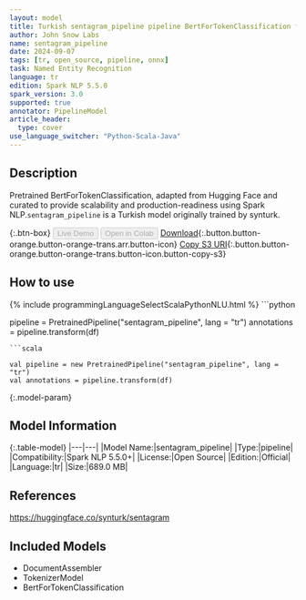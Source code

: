 ```yaml
---
layout: model
title: Turkish sentagram_pipeline pipeline BertForTokenClassification from synturk
author: John Snow Labs
name: sentagram_pipeline
date: 2024-09-07
tags: [tr, open_source, pipeline, onnx]
task: Named Entity Recognition
language: tr
edition: Spark NLP 5.5.0
spark_version: 3.0
supported: true
annotator: PipelineModel
article_header:
  type: cover
use_language_switcher: "Python-Scala-Java"
---
```


## Description

Pretrained BertForTokenClassification, adapted from Hugging Face and curated to provide scalability and production-readiness using Spark NLP.`sentagram_pipeline` is a Turkish model originally trained by synturk.

{:.btn-box}
<button class="button button-orange" disabled>Live Demo</button>
<button class="button button-orange" disabled>Open in Colab</button>
[Download](https://s3.amazonaws.com/auxdata.johnsnowlabs.com/public/models/sentagram_pipeline_tr_5.5.0_3.0_1725690942699.zip){:.button.button-orange.button-orange-trans.arr.button-icon}
[Copy S3 URI](s3://auxdata.johnsnowlabs.com/public/models/sentagram_pipeline_tr_5.5.0_3.0_1725690942699.zip){:.button.button-orange.button-orange-trans.button-icon.button-copy-s3}

## How to use



<div class="tabs-box" markdown="1">
{% include programmingLanguageSelectScalaPythonNLU.html %}
```python

pipeline = PretrainedPipeline("sentagram_pipeline", lang = "tr")
annotations =  pipeline.transform(df)   

```
```scala

val pipeline = new PretrainedPipeline("sentagram_pipeline", lang = "tr")
val annotations = pipeline.transform(df)

```
</div>

{:.model-param}
## Model Information

{:.table-model}
|---|---|
|Model Name:|sentagram_pipeline|
|Type:|pipeline|
|Compatibility:|Spark NLP 5.5.0+|
|License:|Open Source|
|Edition:|Official|
|Language:|tr|
|Size:|689.0 MB|

## References

https://huggingface.co/synturk/sentagram

## Included Models

- DocumentAssembler
- TokenizerModel
- BertForTokenClassification